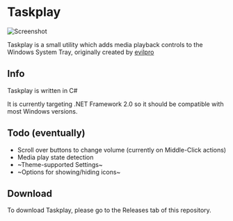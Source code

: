 # Taskplay
![Screenshot](https://raw.githubusercontent.com/evilpro/Taskplay/master/Taskplay.png)

Taskplay is a small utility which adds media playback controls to the Windows System Tray, originally created by [evilpro](https://github.com/evilpro/Taskplay)

## Info
Taskplay is written in C#

It is currently targeting .NET Framework 2.0 so it should be compatible with most Windows versions. 

## Todo (eventually)
- Scroll over buttons to change volume (currently on Middle-Click actions)
- Media play state detection
- ~Theme-supported Settings~
- ~Options for showing/hiding icons~

## Download
To download Taskplay, please go to the Releases tab of this repository.
